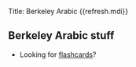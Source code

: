 Title: Berkeley Arabic {{refresh.mdi}} <!-- -*- my-source-command: "./run-mmd %s; ./publish" -*- -->

<div markdown=1 id="page-wrap"> <!-- run-mmd inserts the closing tag at the bottom -->

## Berkeley Arabic stuff

* Looking for [flashcards](https://berkeleyarabic.github.io/flashcards/)?
